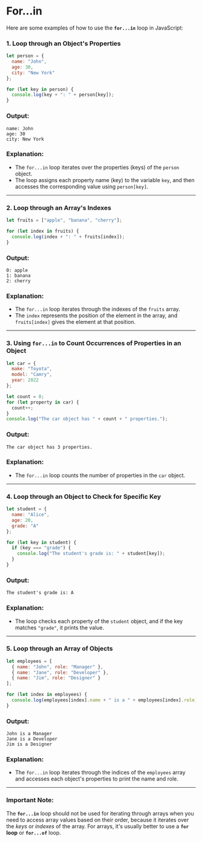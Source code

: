 # For...in

Here are some examples of how to use the **`for...in`** loop in JavaScript:

### **1. Loop through an Object's Properties**
```javascript
let person = {
  name: "John",
  age: 30,
  city: "New York"
};

for (let key in person) {
  console.log(key + ": " + person[key]);
}
```

### **Output:**
```
name: John
age: 30
city: New York
```

### **Explanation**:
- The `for...in` loop iterates over the properties (keys) of the `person` object.
- The loop assigns each property name (key) to the variable `key`, and then accesses the corresponding value using `person[key]`.

---

### **2. Loop through an Array's Indexes**
```javascript
let fruits = ["apple", "banana", "cherry"];

for (let index in fruits) {
  console.log(index + ": " + fruits[index]);
}
```

### **Output:**
```
0: apple
1: banana
2: cherry
```

### **Explanation**:
- The `for...in` loop iterates through the indexes of the `fruits` array.
- The `index` represents the position of the element in the array, and `fruits[index]` gives the element at that position.

---

### **3. Using `for...in` to Count Occurrences of Properties in an Object**
```javascript
let car = {
  make: "Toyota",
  model: "Camry",
  year: 2022
};

let count = 0;
for (let property in car) {
  count++;
}
console.log("The car object has " + count + " properties.");
```

### **Output:**
```
The car object has 3 properties.
```

### **Explanation**:
- The `for...in` loop counts the number of properties in the `car` object.

---

### **4. Loop through an Object to Check for Specific Key**
```javascript
let student = {
  name: "Alice",
  age: 20,
  grade: "A"
};

for (let key in student) {
  if (key === "grade") {
    console.log("The student's grade is: " + student[key]);
  }
}
```

### **Output:**
```
The student's grade is: A
```

### **Explanation**:
- The loop checks each property of the `student` object, and if the key matches `"grade"`, it prints the value.

---

### **5. Loop through an Array of Objects**
```javascript
let employees = [
  { name: "John", role: "Manager" },
  { name: "Jane", role: "Developer" },
  { name: "Jim", role: "Designer" }
];

for (let index in employees) {
  console.log(employees[index].name + " is a " + employees[index].role);
}
```

### **Output:**
```
John is a Manager
Jane is a Developer
Jim is a Designer
```

### **Explanation**:
- The `for...in` loop iterates through the indices of the `employees` array and accesses each object's properties to print the name and role.

---

### **Important Note**:
The **`for...in`** loop should not be used for iterating through arrays when you need to access array values based on their order, because it iterates over the *keys* or *indexes* of the array. For arrays, it's usually better to use a **`for` loop** or **`for...of`** loop.